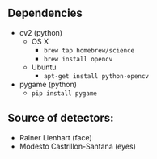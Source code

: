 ## Dependencies
- cv2 (python)
  - OS X
    - `brew tap homebrew/science`
    - `brew install opencv`
  - Ubuntu
    - `apt-get install python-opencv`   
- pygame (python)
  - `pip install pygame`

## Source of detectors:
- Rainer Lienhart (face)
- Modesto Castrillon-Santana (eyes)

